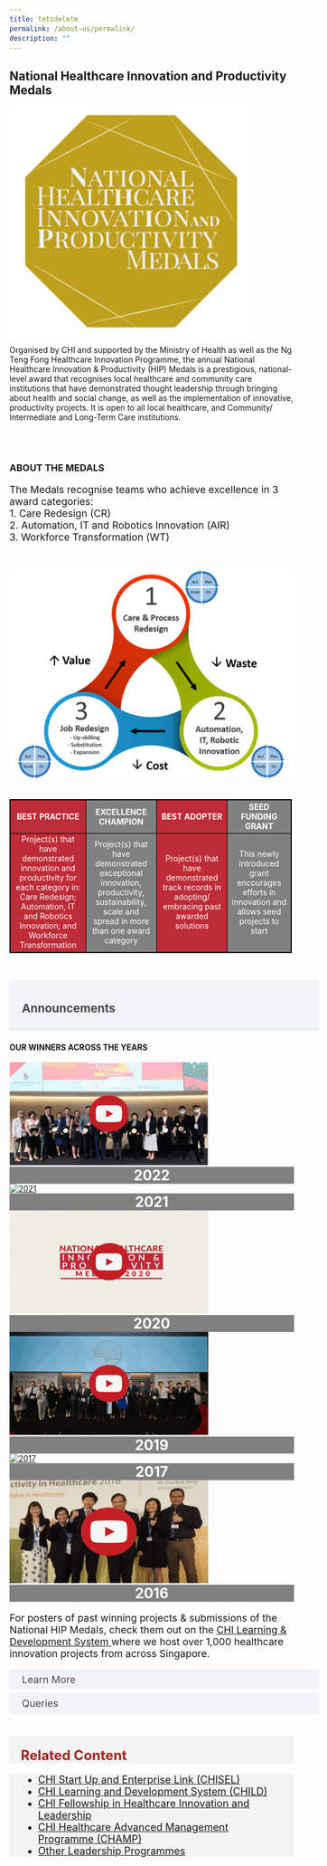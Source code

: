 ```yaml
---
title: tetsdelete
permalink: /about-us/permalink/
description: ""
---
```

<h2> National Healthcare Innovation and Productivity Medals</h2>

<div>
<div class="row">
<div class="col"> 
<img alt="1st person" class="middle" src="/images/nhippic.PNG">
		<div class="header"></div>


</div>
	<div class="col"> 
	<div class="header"><p>Organised by CHI and supported by the Ministry of Health as well as the Ng Teng Fong Healthcare Innovation Programme, the annual National Healthcare Innovation &amp; Productivity (HIP) Medals is a prestigious, national-level award that recognises local healthcare and community care institutions that have demonstrated thought leadership through bringing about health and social change, as well as the implementation of innovative, productivity projects. It is open to all local healthcare, and Community/ Intermediate and Long-Term Care institutions.</p>
 </div><br></div></div>
 </div>
 
<div>
 <div class="row">
<div class="col"> 
<br>
		<div class="header"><h3>ABOUT THE MEDALS </h3>
<p style="font-size: 1.25em">The Medals recognise teams who achieve excellence in 3 award categories:<br>
1.	Care Redesign (CR)<br>
2.	Automation, IT and Robotics Innovation (AIR)<br>
	3.	Workforce Transformation (WT)</p></div><br><p></p>


</div>
	<div class="col"> 
<img alt="1st person" src="/images/au_system_innovation.png"><br>
	<div class="header"><b>
 </b></div><br></div></div>
	
<style>
table, th, td{
  border: 1px solid black;
  border-collapse: collapse;
	width: 500px;
	color: white;
}
	
th {
  text-align: center;
}

th:nth-child(even),td:nth-child(even) {
  background-color: grey;
}
th:nth-child(odd),td:nth-child(odd) {
  background-color: #be2c37;
}
</style>
	
	
 <div>
 <table class="table">
  <thead>
    <tr>
      <th style="color: white; text-align:center;" scope="col">BEST PRACTICE</th>
      <th style="color: white; background-color: grey; text\-align:center;" scope="col">EXCELLENCE CHAMPION</th>
      <th style="color: white; text-align:center;" scope="col">BEST ADOPTER</th>
			<th style="color: white; background-color: grey; text\-align:center;" scope="col">SEED FUNDING GRANT</th>
    </tr>
  </thead>
  <tbody>
    <tr>
      <td style="color: white; text-align:center;" scope="row">Project(s) that have demonstrated innovation and productivity for each category in:
Care Redesign; Automation, IT and Robotics Innovation; and Workforce Transformation</td>
			<td style="color: white; text-align:center;">Project(s) that have demonstrated exceptional innovation, productivity, sustainability, scale and spread in more than one award category</td>
      <td style="color: white; text-align:center;">Project(s) that have demonstrated track records in adopting/ embracing past awarded solutions </td>
			<td style="color: white; text-align:center;">This newly introduced grant encourages efforts in innovation and allows seed projects to start</td>
    </tr>
   
  </tbody>
</table>
</div>
	
<div class="container">
<br><br>
<div>
	<input id="title1" type="checkbox"><label for="title1"><h3>Announcements</h3></label>
	<div class="accordion-content">
	  <input style="font-size: 1.25em;" id="title2" type="checkbox"><label style="font-size: 1.25em;" for="title2">CARE &amp; PROCESS REDESIGN – Featured Posters </label>
	<div class="accordion-content">
	<div class="para"><table class="table">
  <thead>
    <tr>
      <th style="color: white; text-align:center;" scope="col">Project Title </th>
      <th style="color: white; background-color: grey; text\-align:center;" scope="col">Project Title </th>
      </tr>
  </thead>
  <tbody>
    <tr>
      <td style="color: white; text-align:center;" scope="row">Text</td>
			<td style="color: white; text-align:center;">Text</td>
    </tr>
   
  </tbody>
</table>
</div>
	</div>
	<div>
	<input id="title3" type="checkbox"><label style="font-size: 1.25em;" for="title3">AUTOMATION, IT &amp; ROBOTICS INNOVATION – Featured Posters </label>
	<div class="accordion-content">
	<div class="para"><table class="table">
  <thead>
    <tr>
      <th style="color: white; text-align:center;" scope="col">Project Title </th>
      <th style="color: white; background-color: grey; text\-align:center;" scope="col">Project Title </th>
      </tr>
  </thead>
  <tbody>
    <tr>
      <td style="color: white; text-align:center;" scope="row">Text</td>
			<td style="color: white; text-align:center;">Text</td>
    </tr>
   
  </tbody>
</table> 
</div>
	</div>
	<div>
	<input id="title4" type="checkbox"><label style="font-size: 1.25em;" for="title4">WORKFORCE TRANSFORMATION – Featured Posters </label>
	<div class="accordion-content">
	<div class="para"><table class="table">
  <thead>
    <tr>
      <th style="color: white; text-align:center;font-size: 1.25em;" scope="col">Project Title </th>
      <th style="color: white; background-color: grey; text\-align:center;font-size: 1.25em;" scope="col">Project Title </th>
      </tr>
  </thead>
  <tbody>
    <tr>
      <td style="color: white; text-align:center;font-size: 1.25em;" scope="row">Text</td>
			<td style="color: white; text-align:center;font-size: 1.25em;">Text</td>
    </tr>
   
  </tbody>
</table>
</div>
	</div>
</div></div></div></div>
	
	
<h4>OUR WINNERS ACROSS THE YEARS</h4>

<div class="row">
<div class="col"> 
<a href="https://chiinnovate2023.klobbi.com/"><img alt="2022" style="width:352px; height:182px;" src="/images/Nhip/2022gif.gif"></a>
		<div class="header" style="background-color:grey;color:white;font-size:25px;"><center><b>2022 </b></center></div>
		<div class="para">
</div>


</div>
	<div class="col"> 
<a href="https://youtube.com/playlist?list=PLTrhD5VOFZmq6mcZpncp68g9FR1-Vi_Sa"><img alt="2021" style="width:352px; height:182px;" src="/images/Nhip/2021gif.gif"></a>
	<div class="header" style="background-color:grey;color:white;font-size:25px;"><center><b>2021</b></center></div>
	<div class="para">
</div>


</div>
	<div class="col"> 
<a href="https://youtube.com/playlist?list=PLTrhD5VOFZmqv3n_Ncc5Yf_Th372lr8gJ"><img alt="2020" style="width:352px; height:182px;" src="/images/Nhip/2020gif.gif"></a>
	<div class="header" style="background-color:grey;color:white;font-size:25px;"><center><b>2020</b></center></div>
	<div class="para">
</div>
</div></div>

<div class="row">
<div class="col"> 
<a href="https://youtube.com/playlist?list=PLTrhD5VOFZmpPGnw2xV5k1XkYflONYLXJ"><img alt="2019" style="width:352px; height:182px;" src="/images/Nhip/2019gif.gif"></a>
		<div class="header" style="background-color:grey;color:white;font-size:25px;"><center><b>2019 </b></center></div>
		<div class="para">
</div>


</div>
	<div class="col"> 
<a href="https://youtube.com/playlist?list=PLTrhD5VOFZmohAw0cXSJJZukQLU7EnhMs"><img alt="2017" style="width:352px; height:182px;" src="/images/Nhip/2017gif.gif"></a>
	<div class="header" style="background-color:grey;color:white;font-size:25px;"><center><b>2017</b></center></div>
	<div class="para">
</div>


</div>
	<div class="col"> 
<a href="https://youtube.com/playlist?list=PLTrhD5VOFZmon339X0ad-1kkAe__Xu4p7"><img alt="2016" style="width:352px; height:182px;" src="/images/Nhip/2016gif.gif"></a>
	<div class="header" style="background-color:grey;color:white;font-size:25px;"><center><b>2016</b></center></div>
	<div class="para">
</div>
</div></div>


<p style="font-size: 1.25em">For posters of past winning projects &amp; submissions of the National HIP Medals, check them out on the <a href="to be added">CHI Learning &amp; Development System </a> where we host over 1,000 healthcare innovation projects from across Singapore.</p>

<style>
.button {
  background-color: white;
  cursor: pointer;
  padding: 5px;
  width: 100%;
  border: none;
  text-align: left;
  outline: none;
  transition: 0.4s;
	font-size: 1.25em;
}

.panel {
  padding: 0 18px;
  display: none;
  background-color: white;
  overflow: hidden;
}


.active,
.button:hover {
  background-color: white;
}

input {
  display: none;
}

label {
  position: relative;
  display: block;
  padding: 8px 22px;
  margin: 0 0 5px 0;
  cursor: pointer;
  background: #F0F4F6;
  border-radius: 3px;
  width: 100%;
  color: #484848;
  transition: height 0.4s;
  font-size: 1.25em;
}

label:hover {
  background: #BD2D37;
  color: #FFF;
}

.accordion-content {
  padding: 10px 0px 30px 30px;
  margin: 0 0 1px 0;
  border-radius: 3px;
	font-size: 1.25em;
}

input + label::before {
  content: url("https://d33wubrfki0l68.cloudfront.net/2726d99e678e7823e23532634fdd6e83dfe96a99/c39dd/images/chevron-down.svg");
  font-weight: 400;
  font-size: 1.25em;
  line-height: 1.1rem;
  padding: 0;
  position: absolute;
  right: 0.5rem;
  top: 50%;
  transform: translateY(-50%);
  transition: transform 0.4s ease-in-out;
}

input:checked + label::before {
  content: url("https://d33wubrfki0l68.cloudfront.net/7468164d2fc2ad4fdea648e6cf2de622c2f70892/1819b/images/chevron-up.svg");
  transform: translateY(-50%) rotateZ(180deg);
}

input + label + .accordion-content {
  display: none;
}

input:checked + label + .accordion-content {
  display: block;
}

</style>
<!-- End of accordion -->


	
<div>
	<input id="title5" type="checkbox"><label for="title5">Learn More</label>
	<div class="accordion-content">
	<div class="para">Head over to the CHI Learning &amp; Development (CHILD) system for the full list of 2023 submissions. For past winning projects &amp; submissions of the National HIP Medals, also check them out on CHILD where we host over 1,000 healthcare innovation projects from across Singapore. 
</div>
	</div>
<div>
	<input id="title6" type="checkbox"><label for="title6">Queries</label>
	<div class="accordion-content">
	<div class="para">If you have any queries, please contact the National HIP Secretariat at <a href="mailto:nhip@chi.sg">nhip@chi.sg</a> 
</div>
	</div>
<br><br>
<div style="font-size:24px; font-weight: 700; color: #a6221c; background-color: #f3f3f3; padding: 20px 0px 0px 20px;" class="row"> Related Content</div>

<div style="font-size:18px ;background-color: #f3f3f3; padding: 0px 25px 0px 20px;" class="row">
	<ul>
		<li><a href="/platformprogrammes/chisel/">CHI Start Up and Enterprise Link (CHISEL)</a></li>
			<li><a href="/platformprogrammes/child/">CHI Learning and Development System (CHILD)</a></li>
			<li><a href="/platformprogrammes/chi-fellowship/">CHI Fellowship in Healthcare Innovation and Leadership</a></li>
	<li><a href="/platformprogrammes/chi-champ/">CHI Healthcare Advanced Management Programme (CHAMP)</a></li>
	<li><a href="/platformprogrammes/otherprogrammes/">Other Leadership Programmes</a></li>
	</ul>
</div></div></div></div></div>